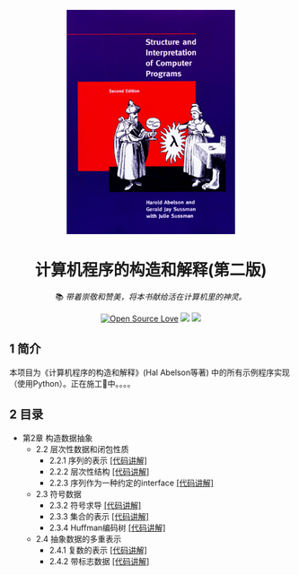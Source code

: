 <!--
 * @Descripttion: 
 * @Version: 1.0
 * @Author: ZhangHongYu
 * @Date: 2021-09-19 19:53:53
 * @LastEditors: ZhangHongYu
 * @LastEditTime: 2022-07-02 19:33:57
-->
<p align="center"><img src="pic/SICP_cover.jpeg" width="300" height="400"></p>

<div align="center">

# 计算机程序的构造和解释(第二版)

📚 *带着崇敬和赞美，将本书献给活在计算机里的神灵。*

[![Open Source Love](https://badges.frapsoft.com/os/v2/open-source.svg?v=103)](https://github.com/orion-orion/NumericalAnalysis) [![](https://img.shields.io/github/license/orion-orion/NumericalAnalysis)](https://github.com/orion-orion/NumericalAnalysis/blob/master/LICENSE) [![](https://img.shields.io/github/stars/orion-orion/NumericalAnalysis?style=social)](https://github.com/orion-orion/NumericalAnalysis)

 </div>

## 1 简介
本项目为《计算机程序的构造和解释》(Hal Abelson等著) 中的所有示例程序实现（使用Python）。正在施工🚧中。。。。

## 2 目录

- 第2章 构造数据抽象
  - 2.2 层次性数据和闭包性质
    - 2.2.1 序列的表示 [[代码讲解]](https://www.cnblogs.com/orion-orion/p/16234680.html) 
    - 2.2.2 层次性结构 [[代码讲解]](https://www.cnblogs.com/orion-orion/p/16234680.html) 
    - 2.2.3 序列作为一种约定的interface [[代码讲解]](https://www.cnblogs.com/orion-orion/p/16234680.html) 
  - 2.3 符号数据
    - 2.3.2 符号求导 [[代码讲解]](https://www.cnblogs.com/orion-orion/p/17026000.html) 
    - 2.3.3 集合的表示 [[代码讲解]](https://www.cnblogs.com/orion-orion/p/17026000.html) 
    - 2.3.4 Huffman编码树 [[代码讲解]](https://www.cnblogs.com/orion-orion/p/17026000.html) 
  - 2.4 抽象数据的多重表示
    -  2.4.1 复数的表示 [[代码讲解]](https://www.cnblogs.com/orion-orion/p/17065543.html) 
    -  2.4.2 带标志数据 [[代码讲解]](https://www.cnblogs.com/orion-orion/p/17065543.html) 




